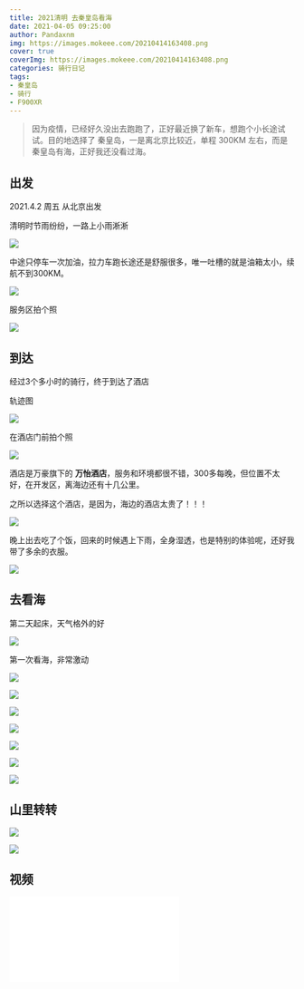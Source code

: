 ```yaml
---
title: 2021清明 去秦皇岛看海
date: 2021-04-05 09:25:00
author: Pandaxnm
img: https://images.mokeee.com/20210414163408.png
cover: true
coverImg: https://images.mokeee.com/20210414163408.png
categories: 骑行日记
tags:
- 秦皇岛
- 骑行
- F900XR
---
```


> 因为疫情，已经好久没出去跑跑了，正好最近换了新车，想跑个小长途试试。目的地选择了 秦皇岛，一是离北京比较近，单程 300KM 左右，而是秦皇岛有海，正好我还没看过海。

## 出发
2021.4.2 周五 从北京出发  

清明时节雨纷纷，一路上小雨淅淅

![](https://images.mokeee.com/20210414172048.jpg!blog)

中途只停车一次加油，拉力车跑长途还是舒服很多，唯一吐槽的就是油箱太小，续航不到300KM。

![](https://images.mokeee.com/20210414172049.jpg!blog)

服务区拍个照

![](https://images.mokeee.com/20210414163416.png!blog)


## 到达
经过3个多小时的骑行，终于到达了酒店

轨迹图

![](https://images.mokeee.com/20210414163402.JPG!blog)

在酒店门前拍个照

![](https://images.mokeee.com/20210414163417.png!blog?imageMogr2/auto-orient)

酒店是万豪旗下的 **万怡酒店**，服务和环境都很不错，300多每晚，但位置不太好，在开发区，离海边还有十几公里。

之所以选择这个酒店，是因为，海边的酒店太贵了！！！

![](https://images.mokeee.com/20210414163409.png!blog)

晚上出去吃了个饭，回来的时候遇上下雨，全身湿透，也是特别的体验呢，还好我带了多余的衣服。

![](https://images.mokeee.com/20210414163414.png!blog?imageMogr2/auto-orient)

## 去看海

第二天起床，天气格外的好

![](https://images.mokeee.com/20210414163413.png!blog)

第一次看海，非常激动

![](https://images.mokeee.com/20210414163404.jpg!blog)

![](https://images.mokeee.com/20210414163412.png!blog)

![](https://images.mokeee.com/20210414163407.jpg!blog)

![](https://images.mokeee.com/20210414163411.png!blog)

![](https://images.mokeee.com/20210414163415.png!blog)

![](https://images.mokeee.com/20210414163406.jpg!blog)

![](https://images.mokeee.com/20210414163408.png!blog)

## 山里转转

![](https://images.mokeee.com/20210414163405.jpg)

![](https://images.mokeee.com/20210414163403.jpg)

## 视频
<iframe src="//player.bilibili.com/player.html?aid=417437422&bvid=BV1UV411n73y&cid=320512020&page=1" scrolling="no" border="0" frameborder="no" framespacing="0" allowfullscreen="true"> </iframe>
